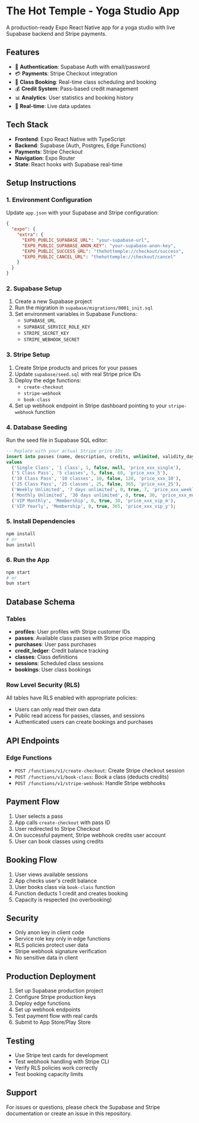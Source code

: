 # The Hot Temple - Yoga Studio App

A production-ready Expo React Native app for a yoga studio with live Supabase backend and Stripe payments.

## Features

- 🔐 **Authentication**: Supabase Auth with email/password
- 💳 **Payments**: Stripe Checkout integration
- 📅 **Class Booking**: Real-time class scheduling and booking
- 💰 **Credit System**: Pass-based credit management
- 📊 **Analytics**: User statistics and booking history
- 🔄 **Real-time**: Live data updates

## Tech Stack

- **Frontend**: Expo React Native with TypeScript
- **Backend**: Supabase (Auth, Postgres, Edge Functions)
- **Payments**: Stripe Checkout
- **Navigation**: Expo Router
- **State**: React hooks with Supabase real-time

## Setup Instructions

### 1. Environment Configuration

Update `app.json` with your Supabase and Stripe configuration:

```json
{
  "expo": {
    "extra": {
      "EXPO_PUBLIC_SUPABASE_URL": "your-supabase-url",
      "EXPO_PUBLIC_SUPABASE_ANON_KEY": "your-supabase-anon-key",
      "EXPO_PUBLIC_SUCCESS_URL": "thehottemple://checkout/success",
      "EXPO_PUBLIC_CANCEL_URL": "thehottemple://checkout/cancel"
    }
  }
}
```

### 2. Supabase Setup

1. Create a new Supabase project
2. Run the migration in `supabase/migrations/0001_init.sql`
3. Set environment variables in Supabase Functions:
   - `SUPABASE_URL`
   - `SUPABASE_SERVICE_ROLE_KEY`
   - `STRIPE_SECRET_KEY`
   - `STRIPE_WEBHOOK_SECRET`

### 3. Stripe Setup

1. Create Stripe products and prices for your passes
2. Update `supabase/seed.sql` with real Stripe price IDs
3. Deploy the edge functions:
   - `create-checkout`
   - `stripe-webhook`
   - `book-class`
4. Set up webhook endpoint in Stripe dashboard pointing to your `stripe-webhook` function

### 4. Database Seeding

Run the seed file in Supabase SQL editor:

```sql
-- Replace with your actual Stripe price IDs
insert into passes (name, description, credits, unlimited, validity_days, stripe_price_id)
values
  ('Single Class', '1 class', 1, false, null, 'price_xxx_single'),
  ('5 Class Pass', '5 classes', 5, false, 60, 'price_xxx_5'),
  ('10 Class Pass', '10 classes', 10, false, 120, 'price_xxx_10'),
  ('25 Class Pass', '25 classes', 25, false, 365, 'price_xxx_25'),
  ('Weekly Unlimited', '7 days unlimited', 0, true, 7, 'price_xxx_weekly'),
  ('Monthly Unlimited', '30 days unlimited', 0, true, 30, 'price_xxx_monthly'),
  ('VIP Monthly', 'Membership', 0, true, 30, 'price_xxx_vip_m'),
  ('VIP Yearly', 'Membership', 0, true, 365, 'price_xxx_vip_y');
```

### 5. Install Dependencies

```bash
npm install
# or
bun install
```

### 6. Run the App

```bash
npm start
# or
bun start
```

## Database Schema

### Tables

- **profiles**: User profiles with Stripe customer IDs
- **passes**: Available class passes with Stripe price mapping
- **purchases**: User pass purchases
- **credit_ledger**: Credit balance tracking
- **classes**: Class definitions
- **sessions**: Scheduled class sessions
- **bookings**: User class bookings

### Row Level Security (RLS)

All tables have RLS enabled with appropriate policies:
- Users can only read their own data
- Public read access for passes, classes, and sessions
- Authenticated users can create bookings and purchases

## API Endpoints

### Edge Functions

- `POST /functions/v1/create-checkout`: Create Stripe checkout session
- `POST /functions/v1/book-class`: Book a class (deducts credits)
- `POST /functions/v1/stripe-webhook`: Handle Stripe webhooks

## Payment Flow

1. User selects a pass
2. App calls `create-checkout` with pass ID
3. User redirected to Stripe Checkout
4. On successful payment, Stripe webhook credits user account
5. User can book classes using credits

## Booking Flow

1. User views available sessions
2. App checks user's credit balance
3. User books class via `book-class` function
4. Function deducts 1 credit and creates booking
5. Capacity is respected (no overbooking)

## Security

- Only anon key in client code
- Service role key only in edge functions
- RLS policies protect user data
- Stripe webhook signature verification
- No sensitive data in client

## Production Deployment

1. Set up Supabase production project
2. Configure Stripe production keys
3. Deploy edge functions
4. Set up webhook endpoints
5. Test payment flow with real cards
6. Submit to App Store/Play Store

## Testing

- Use Stripe test cards for development
- Test webhook handling with Stripe CLI
- Verify RLS policies work correctly
- Test booking capacity limits

## Support

For issues or questions, please check the Supabase and Stripe documentation or create an issue in this repository.
